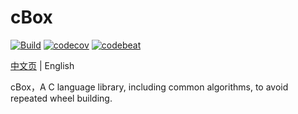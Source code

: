 # cBox

[![Build](https://github.com/enkiller/cbox/actions/workflows/action.yml/badge.svg?branch=master)](https://github.com/enkiller/cbox/actions/workflows/action.yml)
[![codecov](https://codecov.io/gh/enkiller/cbox/branch/master/graph/badge.svg?token=65DPVSWYWI)](https://codecov.io/gh/enkiller/cbox)
[![codebeat](https://codebeat.co/badges/10331b39-2f71-4802-b5e7-a8cb56b51880)](https://codebeat.co/projects/github-com-enkiller-cbox-master)

[中文页](README_ZH.md) | English

cBox，A C language library, including common algorithms, to avoid repeated wheel building.
